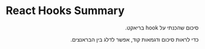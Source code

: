 # React Hooks Summary

<div dir="rtl">
סיכום שהכנתי על hook בריאקט.

כדי לראות סיכום ודגמאות קוד, אפשר לדלג בין הבראנצים.
</div>
